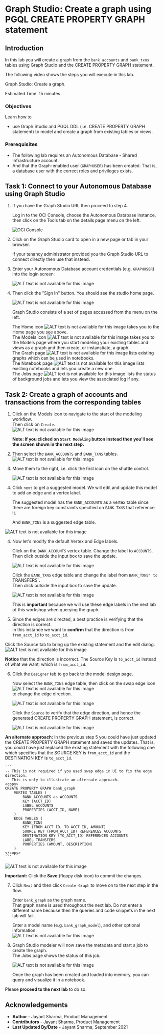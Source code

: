 # Graph Studio: Create a graph using PGQL CREATE PROPERTY GRAPH statement

## Introduction

In this lab you will create a graph from the `bank_accounts` and `bank_txns` tables using Graph Studio and the CREATE PROPERTY GRAPH statement.

The following video shows the steps you will execute in this lab.

[](youtube:5g9i9HA_cn0) Graph Studio: Create a graph.

Estimated Time: 15 minutes. 

### Objectives

Learn how to
- use Graph Studio and PGQL DDL (i.e. CREATE PROPERTY GRAPH statement) to model and create a graph from existing tables or views.

### Prerequisites

- The following lab requires an Autonomous Database - Shared Infrastructure account. 
- And that the Graph-enabled user (`GRAPHUSER`) has been created. That is, a database user with the correct roles and privileges exists.

## Task 1: Connect to your Autonomous Database using Graph Studio

1. If you have the Graph Studio URL then proceed to step 4. 

    Log in to the OCI Console, choose the Autonomous Database instance, then click on the Tools tab on the details page menu on the left. 

   ![OCI Console](./images/adw-details-tools-graph-studio.png)


2. Click on the Graph Studio card to open in a new page or tab in your browser.   
   
   If your tenancy administrator provided you the Graph Studio URL to connect directly then use that instead.


3. Enter your Autonomous Database account credentials (e.g. `GRAPHUSER`) into the login screen:
 
    ![ALT text is not available for this image](./images/graphstudio-login-graphuser.png " ")

4. Then click the "Sign In" button. You should see the studio home page.   

    ![ALT text is not available for this image](./images/gs-graphuser-home-page.png " ") 

    Graph Studio consists of a set of pages accessed from the menu on the left. 

    The Home icon ![ALT text is not available for this image](images/home.svg " ") takes you to the Home page you see above.  
    The Models icon ![ALT text is not available for this image](images/code-fork.svg " ") takes you to the Models page where you start modeling your existing tables and views as a graph and then create, or instanstiate, a graph.  
    The Graph page ![ALT text is not available for this image](images/radar-chart.svg " ") lists existing graphs which can be used in notebooks.  
    The Notebook page ![ALT text is not available for this image](images/notebook.svg " ") lists existing notebooks and lets you create a new one.  
    The Jobs page ![ALT text is not available for this image](images/server.svg " ") lists the status of background jobs and lets you view the associated log if any.  


## Task 2: Create a graph of accounts and transactions from the corresponding tables

1. Click on the Models icon to navigate to the start of the modeling workflow.  
   Then click on `Create`.  
   ![ALT text is not available for this image](images/models-create.png " ")  

   **Note: If you clicked on `Start Modeling` button instead then you'll see the screen shown in the next step.**

2. Then select the `BANK_ACCOUNTS` and `BANK_TXNS` tables.   
![ALT text is not available for this image](./images/modeler-select-tables.png " ")

2. Move them to the right, i.e. click the first icon on the shuttle control.   

   ![ALT text is not available for this image](./images/modeler-selected-tables.png " ")

3.  Click `next` to get a suggested model. We will edit and update this model to add an edge and a vertex label.  

    The suggested model has the `BANK_ACCOUNTS` as a vertex table since there are foreign key constraints specified on `BANK_TXNS` that reference it.   

    And `BANK_TXNS` is a suggested edge table.

  ![ALT text is not available for this image](./images/create-graph-suggested-model.png " ")    
  

4.  Now let's modify the default Vertex and Edge labels.  

    Click on the `BANK_ACCOUNTS` vertex table. Change the label to `ACCOUNTS`. Then click outside the input box to save the update.  

    ![ALT text is not available for this image](images/create-graph-edit-accounts-label.png " ")  

    Click the `BANK_TXNS` edge table and change the label from `BANK_TXNS' to `TRANSFERS`.  
    Then click outside the input box to save the update.  

    ![ALT text is not available for this image](images/create-graph-edit-txns-label.png " ")  

    This is **important** because we will use these edge labels in the next lab of this workshop when querying the graph.  

5.  Since the edges are directed, a best practice is verifying that the direction is correct.  
    In this instance we want to **confirm** that the direction is from `from_acct_id` to `to_acct_id`.  

  Click the Source tab to bring up the existing statement and the edit dialog.  
  ![ALT text is not available for this image](./images/modeler-source-incorrect-ddl.png " ")   

  **Notice** that the direction is incorrect. The Source Key is `to_acct_id` instead of what we want, which is `from_acct_id`. 

6. Click the `Designer` tab to go back to the model design page.  

   Now select the `BANK_TXNS` edge table, then click on the swap edge icon  
   ![ALT text is not available for this image](images/exchange.svg " ")  
   to change the edge direction.  

   ![ALT text is not available for this image](images/create-graph-swap-edge-direction.png " ")  


   Click the `Source` to verify that the edge direction, and hence the generated CREATE PROPERTY GRAPH statement, is correct.  

   ![ALT text is not available for this image](images/create-graph-correct-cpg-ddl.png " ")
  

  **An alternate approach:** In the previous step 5 you could have just updated the CREATE PROPERTY GRAPH statement and saved the updates. That is, you could have just replaced the existing statement with the following one which specifies that the SOURCE KEY is  `from_acct_id`  and the DESTINATION KEY is `to_acct_id`.  

    ```
    -- This is not required if you used swap edge in UI to fix the edge direction.
    -- This is only to illustrate an alternate approach.
    <copy>
    CREATE PROPERTY GRAPH bank_graph
        VERTEX TABLES (
            BANK_ACCOUNTS as ACCOUNTS 
            KEY (ACCT_ID) 
            LABEL ACCOUNTS
            PROPERTIES (ACCT_ID, NAME)
        )
        EDGE TABLES (
            BANK_TXNS 
            KEY (FROM_ACCT_ID, TO_ACCT_ID, AMOUNT)
            SOURCE KEY (FROM_ACCT_ID) REFERENCES ACCOUNTS
            DESTINATION KEY (TO_ACCT_ID) REFERENCES ACCOUNTS
            LABEL TRANSFERS
            PROPERTIES (AMOUNT, DESCRIPTION)
        )
    </copy>
    ```

   ![ALT text is not available for this image](images/correct-ddl-save.png " " )  

   **Important:** Click the **Save** (floppy disk icon) to commit the changes.


7. Click `Next` and then click `Create Graph` to move on to the next step in the flow.   

   Enter `bank_graph` as the graph name.  
   That graph name is used throughout the next lab.  Do not enter a different name because then the queries and code snippets in the next lab will fail.  
   
   Enter a model name (e.g. `bank_graph_model`), and other optional information.  
   ![ALT text is not available for this image](./images/modeler-create-graph-dialog.png " ")

8. Graph Studio modeler will now save the metadata and start a job to create the graph.  
   The Jobs page shows the status of this job. 

   ![ALT text is not available for this image](./images/23-jobs-create-graph.png " ")  

   Once the graph has been created and loaded into memory, you can query and visualize it in a notebook.


Please **proceed to the next lab** to do so.

## Acknowledgements
* **Author** - Jayant Sharma, Product Management
* **Contributors** -  Jayant Sharma, Product Management
* **Last Updated By/Date** - Jayant Sharma, September 2021
  
